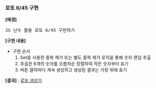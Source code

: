 ### 로또 6/45 구현

**[배경]** 

<pre>
JS 난수 활용 로또 6/45 구현하기
</pre>
 
**[구현 내용]**
- 구현 순서
    1. Set을 사용한 중복 제거 또는 별도 중복 제거 로직을 통해 숫자 랜덤 추출
    2. 추출한 6개의 숫자를 오름차순 정렬하여 작은 숫자부터 표기
    3. 버튼 클릭마다 계속 생성하고 생성된 결과는 가장 위에 표기

**[결과]** : [로또 생성기](http://eropick.github.io/solo_project/Lotto/lotto.html)